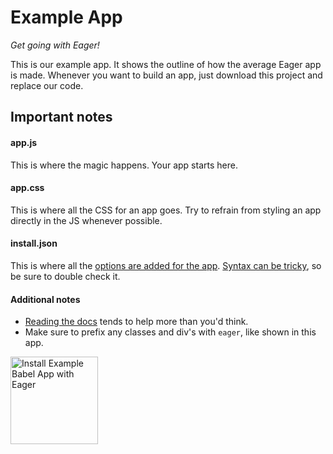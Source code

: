# Example App

*Get going with Eager!*

This is our example app. It shows the outline of how the average Eager app is made.
Whenever you want to build an app, just download this project and replace our code.

## Important notes

#### app.js

This is where the magic happens. Your app starts here.

#### app.css

This is where all the CSS for an app goes. Try to refrain from styling an app directly
in the JS whenever possible.

#### install.json

This is where all the <a href="https://eager.io/developer/docs/install-json">options
are added for the app</a>. <a href="http://install.json.is/">Syntax can be tricky</a>,
so be sure to double check it.

#### Additional notes

- <a href="https://eager.io/developer/docs/getting-started">Reading the docs</a>
tends to help more than you'd think.
- Make sure to prefix any classes and div's with `eager`, like shown in this app.


<a href="https://eager.io/app/example-babel-app/install?source=button">
  <img
    src="https://install.eager.io/install-button.png"
    alt="Install Example Babel App with Eager"
    border="0"
    width="140">
</a>

